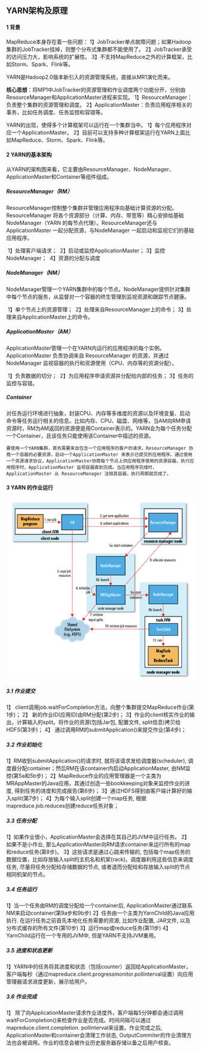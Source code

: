 ## YARN架构及原理

#### 1 背景

MapReduce本身存在着一些问题：
	1】JobTracker单点故障问题；如果Hadoop集群的JobTracker挂掉，则整个分布式集群都不能使用了。
	2】JobTracker承受的访问压力大，影响系统的扩展性。
	3】不支持MapReduce之外的计算框架，比如Storm、Spark、Flink等。

YARN是Hadoop2.0版本新引入的资源管理系统，直接从MR1演化而来。

**核心思想**：将MP1中JobTracker的资源管理和作业调度两个功能分开，分别由ResourceManager和ApplicationMaster进程来实现。
	1】ResourceManager：负责整个集群的资源管理和调度。
	2】ApplicationMaster：负责应用程序相关的事务，比如任务调度、任务监控和容错等。

YARN的出现，使得多个计算框架可以运行在一个集群当中。
	1】每个应用程序对应一个ApplicationMaster。
	2】目前可以支持多种计算框架运行在YARN上面比如MapReduce、Storm、Spark、Flink等。



#### 2 YARN的基本架构

从YARN的架构图来看，它主要由ResourceManager、NodeManager、ApplicationMaster和Container等组件组成。



##### ResourceManager（RM）

​	ResourceManager控制整个集群并管理应用程序向基础计算资源的分配。ResourceManager 将各个资源部分（计算、内存、带宽等）精心安排给基础NodeManager（YARN 的每节点代理）。ResourceManager还与 ApplicationMaster 一起分配资源，与NodeManager 一起启动和监视它们的基础应用程序。

​	1】处理客户端请求；
​	2】启动或监控ApplicationMaster；
​	3】监控NodeManager；
​	4】资源的分配与调度



##### NodeManager（NM）

​	NodeManager管理一个YARN集群中的每个节点。NodeManager提供针对集群中每个节点的服务，从监督对一个容器的终生管理到监视资源和跟踪节点健康。

​	1】单个节点上的资源管理；
​	2】处理来自ResourceManager上的命令；
​	3】处理来自ApplicationMaster上的命令。



##### ApplicationMaster（AM）

​	ApplicationMaster管理一个在YARN内运行的应用程序的每个实例。ApplicationMaster 负责协调来自 ResourceManager 的资源，并通过 NodeManager 监视容器的执行和资源使用（CPU、内存等的资源分配）。

​	1】负责数据的切分；
​	2】为应用程序申请资源并分配给内部的任务；
​	3】任务的监控与容错。



##### Container

​	对任务运行环境进行抽象，封装CPU、内存等多维度的资源以及环境变量、启动命令等任务运行相关的信息。比如内存、CPU、磁盘、网络等，当AM向RM申请资源时，RM为AM返回的资源便是用Container表示的。YARN会为每个任务分配一个Container，且该任务只能使用该Container中描述的资源。



```
要使用一个YARN集群，首先需要来自包含一个应用程序的客户的请求。ResourceManager 协商一个容器的必要资源，启动一个ApplicationMaster 来表示已提交的应用程序。通过使用一个资源请求协议，ApplicationMaster协商每个节点上供应用程序使用的资源容器。执行应用程序时，ApplicationMaster 监视容器直到完成。当应用程序完成时，ApplicationMaster 从 ResourceManager 注销其容器，执行周期就完成了。
```







#### 3 YARN 的作业运行

![img](assets/20180415111440631)

 

##### 3.1 作业提交

1】 client调用job.waitForCompletion方法，向整个集群提交MapReduce作业(第1步)；
2】 新的作业ID(应用ID)由RM分配(第2步)；
3】作业的client核实作业的输出，计算输入的split。将作业的资源(包括Jar包, 配置文件, split信息)拷贝给HDFS(第3步)；
4】 通过调用RM的submitApplication()来提交作业(第4步)；



##### 3.2 作业初始化

1】RM收到submitApplication()的请求时, 就将该请求发给调度器(scheduler), 调度器分配container；然后RM在该container内启动ApplicationMaster, 由NM监控(第5a和5b步)；
2】MapReduce作业的应用管理器是一个主类为MRAppMaster的Java应用，其通过创造一些bookkeeping对象来监控作业的进度, 得到任务的进度和完成报告(第6步)；
3】通过HDFS得到由客户端计算好的输入split(第7步)；
4】为每个输入split创建一个map任务, 根据mapreduce.job.reduces创建reduce任务对象；



##### 3.3 任务分配  

1】如果作业很小，ApplicationMaster会选择在其自己的JVM中运行任务。
2】如果不是小作业, 那么ApplicationMaster向RM请求container来运行所有的map和reduce任务(第8步)。 
3】这些请求是通过心跳来传输的, 包括每个map任务的数据位置，比如存放输入split的主机名和机架(rack)。调度器利用这些信息来调度任务, 尽量将任务分配给存储数据的节点, 或者退而分配给和存放输入split的节点相同机架的节点。



##### 3.4 任务运行

1】当一个任务由RM的调度分配给一个container后, ApplicationMaster通过联系NM来启动container(第9a步和9b步)
2】任务由一个主类为YarnChild的Java应用执行. 在运行任务之前首先本地化任务需要的资源, 比如作业配置, JAR文件, 以及分布式缓存的所有文件(第10步)
3】运行map或reduce任务(第11步)
4】YarnChild运行在一个专用的JVM中, 但是YARN不支持JVM重用。



##### 3.5 进度和状态更新 

1】YARN中的任务将其进度和状态（包括counter）返回给ApplicationMaster，客户端每秒（通过mapreduce.client.progressmonitor.pollinterval设置）向应用管理器请求进度更新，展示给用户。



##### 3.6 作业完成

1】 除了向ApplicationMaster请求作业进度外，客户端每5分钟都会通过调用waitForCompletion()来检查作业是否完成。时间间隔可以通过mapreduce.client.completion. pollinterval来设置。作业完成之后, ApplicationMaster和container会清理工作状态, OutputCommiter的作业清理方法也会被调用。作业的信息会被作业历史服务器存储以备之后用户核查。









